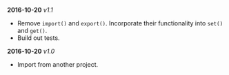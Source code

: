 **2016-10-20** _v1.1_

* Remove `import()` and `export()`. Incorporate their functionality into `set()` and `get()`.
* Build out tests.

**2016-10-20** _v1.0_

* Import from another project.
